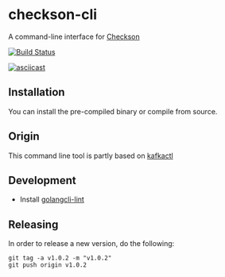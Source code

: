 # checkson-cli

A command-line interface for [Checkson](https://checkson.io)

[![Build Status](https://github.com/checkson-io/checkson-cli/workflows/Lint%20%2F%20Test%20%2F%20IT/badge.svg?branch=main)](https://github.com/checkson-io/checkson-cli/actions)

[![asciicast](https://asciinema.org/a/sa694VnwgjjvxsvBIEecJWbEx.svg)](https://asciinema.org/a/sa694VnwgjjvxsvBIEecJWbEx)

## Installation

You can install the pre-compiled binary or compile from source.


## Origin

This command line tool is partly based on [kafkactl](https://github.com/deviceinsight/kafkactl)

## Development

* Install [golangcli-lint](https://golangci-lint.run/usage/install/#local-installation)

## Releasing

In order to release a new version, do the following:

```
git tag -a v1.0.2 -m "v1.0.2"
git push origin v1.0.2
```
